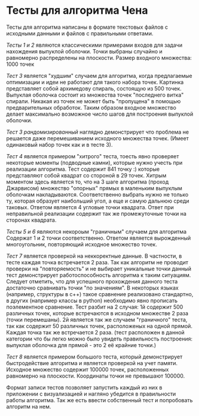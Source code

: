# Тесты для алгоритма Чена

 Тесты для алгоритма написаны в формате текстовых файлов с исходными данными и файлов с правильными ответами.    
   
 *Тесты 1 и 2* являются классическими примерами входов для задачи нахождения выпуклой оболочки. Точки выбраны случайно
    и равномерно распределены на плоскости. Размер входного множества: 1000 точек

*Тест 3* является "худшим" случаем для алгоритма, когда предлагаемые оптимизации и идеи не работают для такого набора точек. 
 Картинка представляет собой архимедову спираль, состоящую из 500 точек. Выпуклая оболочка состоит из множества точек "последнего витка" 
 спирали. Никакая из точек не может быть "пропущена" в помощью предварительных обработок. Таким образом входное множество делает максимально 
возможное число шагов для построения выпуклой оболочки.

*Тест 3 рандомизированный* наглядно демонстрирует что проблема не решается даже перемешиванием исходного множества точек. (Имеет 
одинаковый набор точек как и в тесте 3).

*Тест 4* является примером "хитрого" теста, тоесть явно проверяет некоторые моменты (подводные камни), которые нужно учесть 
при реализации алгоритма. Тест содержит 841 точку :) которые представляют собой квадрат со стороной в 29 точек. Хитрым моментом здесь
 является то, что на 3 шаге алгоритма (проход Джарвисом) множество "опорных" прямых в маленьким выпуклым оболочкам накладываются. 
Соответственно выбрать нужно не только ту, которая образует наибольший угол, а еще и самую дальнюю среди таковых. Ответом является 
4 угловые точки квадрата. Ответ при неправильной реализации содержит так же промежуточные точки на сторонах квадрата.

*Тесты 5 и 6* являются некороым "граничным" случаем для алгоритма Содержат 1 и 2 точки соответственно. Ответом является 
вырожденный многоугольник, повторяющий исходное множество точек.   

*Тест 7* является проверкой на неккоректные данные. В частности, в тесте каждая точка встречается 2 раза. Так как алгоритм не проводит 
проверки на "повторяемость" и не выбирает уникальные точки данный тест демонстрирует работоспособность алгоритма к таким ситуациям. 
Следует отметить, что для успешного прохождения данного теста достаточно сравнивать точки "по значениям". В некоторых языках (например, 
структуры в с++) такое сравнение реализовано стандартно, в других (например классы в python) необходимо явно прописать поэлементное сравнение.
Тест разбит на 2 случая: 1й содержит 500 различных точек, которые встречаются в исходном множестве 2 раза (точки перемешаны). 
2й является так же случаем "граничного" теста, так как содержит 50 различных точек, расположеных на одной прямой.  Каждая точка так же 
встречается 2 раза.  (тест расположен в данной категории что бы легко можно было увидеть правильность построения: выпуклая оболочка для
 прямой - это 2 её крайние точки.)  

*Тест 8* является примером большого теста, который демонстрирует быстродействие алгоритма и является проверкой на учет памяти. Исходное 
множество содержит 100000 точек, расположенных равномерно на плоскости. Координаты точки не превышают 100000. 

Формат записи тестов позволяет запустить каждый из них в приложении с визуализацией и нагляно убедится в правильности работы алгоритма. 
Так же есть ввести собственный тест и попробовать алгоритм на нем.

  
   

